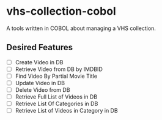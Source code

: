 # vhs-collection-cobol
A tools written in COBOL about managing a VHS collection.


## Desired Features

- [ ] Create Video in DB
- [ ] Retrieve Video from DB by IMDBID
- [ ] Find Video By Partial Movie Title
- [ ] Update Video in DB
- [ ] Delete Video from DB
- [ ] Retrieve Full List of Videos in DB
- [ ] Retrieve List Of Categories in DB
- [ ] Retrieve List of Videos in Category in DB
